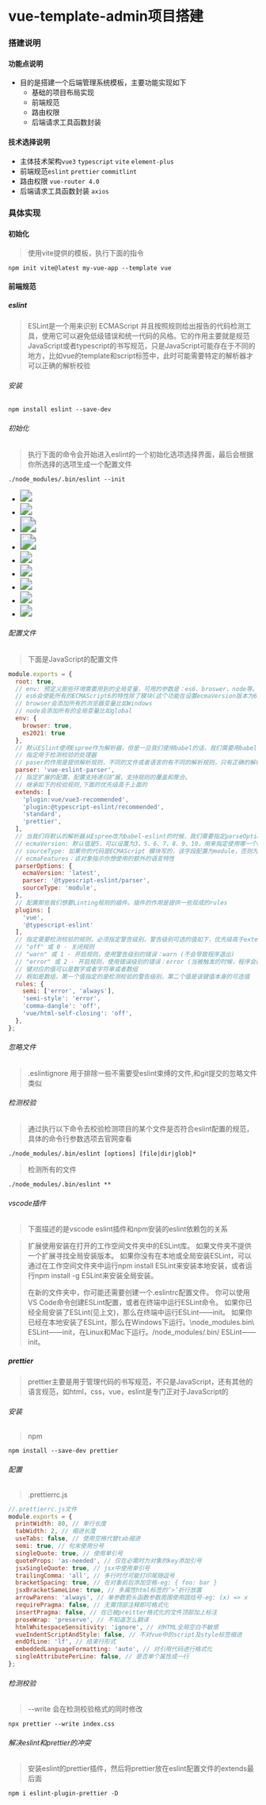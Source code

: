 # vue-template-admin项目搭建

### 搭建说明

#### 功能点说明

+ 目的是搭建一个后端管理系统模板，主要功能实现如下
  + 基础的项目布局实现
  + 前端规范
  + 路由权限
  + 后端请求工具函数封装

#### 技术选择说明

+ 主体技术架构`vue3` `typescript`  `vite` `element-plus`
+ 前端规范`eslint`  `prettier`  `commitlint`
+ 路由权限 `vue-router 4.0`
+ 后端请求工具函数封装 `axios`



### 具体实现

#### 初始化

> 使用vite提供的模板，执行下面的指令

`npm init vite@latest my-vue-app --template vue`

#### 前端规范

##### eslint

> ESLint是一个用来识别 ECMAScript 并且按照规则给出报告的代码检测工具，使用它可以避免低级错误和统一代码的风格。它的作用主要就是规范JavaScript或者typescript的书写规范，只是JavaScript可能存在于不同的地方，比如vue的template和script标签中，此时可能需要特定的解析器才可以正确的解析校验

###### 安装

~~~shell
npm install eslint --save-dev
~~~

###### 初始化

> 执行下面的命令会开始进入eslint的一个初始化选项选择界面，最后会根据你所选择的选项生成一个配置文件

~~~
./node_modules/.bin/eslint --init
~~~

+ <img src=".\independence\eslint-init\1.jpg" style="zoom:150%;" />

+ <img src=".\independence\eslint-init\2.jpg" style="zoom:150%;" />

+ <img src=".\independence\eslint-init\3.jpg" style="zoom: 200%;" />

+ <img src=".\independence\eslint-init\4.jpg" style="zoom: 200%;" />
+ <img src=".\independence\eslint-init\5.jpg" style="zoom:150%;" />
+ <img src=".\independence\eslint-init\6.jpg" style="zoom:150%;" />
+ <img src=".\independence\eslint-init\7.jpg" style="zoom:150%;" />
+ <img src=".\independence\eslint-init\8.jpg" style="zoom:150%;" />
+ <img src=".\independence\eslint-init\9.jpg" style="zoom:150%;" />

###### 配置文件

> 下面是JavaScript的配置文件

~~~javascript
module.exports = {
  root: true,
  // env: 预定义那些环境需要用到的全局变量，可用的参数是：es6、broswer、node等。
  // es6会使能所有的ECMAScript6的特性除了模块(这个功能在设置ecmaVersion版本为6的时候会自动设置)
  // browser会添加所有的浏览器变量比如Windows
  // node会添加所有的全局变量比如global
  env: { 
    browser: true,
    es2021: true
  },
  // 默认ESlint使用Espree作为解析器，但是一旦我们使用babel的话，我们需要用babel-eslint。
  // 指定用于检测校验的处理器
  // paser的作用是提供解析规则，不同的文件或者语言的有不同的解析规则，只有正确的解析成estree才可以被eslint正确的分析
  parser: 'vue-eslint-parser',
  // 指定扩展的配置，配置支持递归扩展，支持规则的覆盖和聚合。
  // 继承如下的校验规则,下面的优先级高于上面的
  extends: [ 
    'plugin:vue/vue3-recommended',
    'plugin:@typescript-eslint/recommended',
    'standard',
    'prettier',
  ],
  // 当我们将默认的解析器从Espree改为babel-eslint的时候，我们需要指定parseOptions，这个是必须的。
  // ecmaVersion: 默认值是5，可以设置为3、5、6、7、8、9、10，用来指定使用哪一个ECMAScript版本的语法。也可以设置基于年份的JS标准，比如2015(ECMA 6)
  // sourceType: 如果你的代码是ECMAScript 模块写的，该字段配置为module，否则为script(默认值)
  // ecmaFeatures：该对象指示你想使用的额外的语言特性
  parserOptions: {
    ecmaVersion: 'latest',
    parser: '@typescript-eslint/parser',
    sourceType: 'module',
  },
  // 配置那些我们想要Linting规则的插件。插件的作用是提供一些现成的rules
  plugins: [
    'vue',
    '@typescript-eslint'
  ],
  // 指定需要检测校验的规则，必须指定警告级别，警告级别可选的值如下，优先级高于extends继承的
  // "off" 或 0 - 关闭规则
  // "warn" 或 1 - 开启规则，使用警告级别的错误：warn (不会导致程序退出)
  // "error" 或 2 - 开启规则，使用错误级别的错误：error (当被触发的时候，程序会退出)
  // 键对应的值可以是数字或者字符串或者数组
  // 假如是数组，第一个值指定的是检测校验的警告级别，第二个值是该键值本身的可选值
  rules: { 
    semi: ['error', 'always'],
    'semi-style': 'error',
    'comma-dangle': 'off',
    'vue/html-self-closing': 'off',
  },
};
~~~

###### 忽略文件

> .eslintignore 用于排除一些不需要受eslint束缚的文件,和git提交的忽略文件类似

###### 检测校验

> 通过执行以下命令去校验检测项目的某个文件是否符合eslint配置的规范，具体的命令行参数选项去官网查看

~~~shell
./node_modules/.bin/eslint [options] [file|dir|glob]*
~~~

> 检测所有的文件

~~~shell
./node_modules/.bin/eslint ** 
~~~

###### vscode插件

> 下面描述的是vscode eslint插件和npm安装的eslint依赖包的关系

> 扩展使用安装在打开的工作空间文件夹中的ESLint库。 如果文件夹不提供一个扩展寻找全局安装版本。 如果你没有在本地或全局安装ESLint，可以通过在工作空间文件夹中运行npm install ESLint来安装本地安装，或者运行npm install -g ESLint来安装全局安装。  
>
> 在新的文件夹中，你可能还需要创建一个.eslintrc配置文件。 你可以使用VS Code命令创建ESLint配置，或者在终端中运行ESLint命令。 如果你已经全局安装了ESLint(见上文)，那么在终端中运行ESLint——init。 如果你已经在本地安装了ESLint，那么在Windows下运行。\node_modules\.bin\ ESLint——init，在Linux和Mac下运行。/node_modules/.bin/ ESLint——init。  

##### prettier

> prettier主要是用于管理代码的书写规范，不只是JavaScript，还有其他的语言规范，如html，css，vue，eslint是专门正对于JavaScript的

###### 安装

> npm

~~~shell
npm install --save-dev prettier
~~~

###### 配置

> .prettierrc.js

~~~javascript
//.prettierrc.js文件
module.exports = {
  printWidth: 80, // 单行长度
  tabWidth: 2, // 缩进长度
  useTabs: false, // 使用空格代替tab缩进
  semi: true, // 句末使用分号
  singleQuote: true, // 使用单引号
  quoteProps: 'as-needed', // 仅在必需时为对象的key添加引号
  jsxSingleQuote: true, // jsx中使用单引号
  trailingComma: 'all', // 多行时尽可能打印尾随逗号
  bracketSpacing: true, // 在对象前后添加空格-eg: { foo: bar }
  jsxBracketSameLine: true, // 多属性html标签的‘>’折行放置
  arrowParens: 'always', // 单参数箭头函数参数周围使用圆括号-eg: (x) => x
  requirePragma: false, // 无需顶部注释即可格式化
  insertPragma: false, // 在已被preitter格式化的文件顶部加上标注
  proseWrap: 'preserve', // 不知道怎么翻译
  htmlWhitespaceSensitivity: 'ignore', // 对HTML全局空白不敏感
  vueIndentScriptAndStyle: false, // 不对vue中的script及style标签缩进
  endOfLine: 'lf', // 结束行形式
  embeddedLanguageFormatting: 'auto', // 对引用代码进行格式化
  singleAttributePerLine: false, // 是否单个属性成一行
};

~~~

###### 检测校验

> --write 会在检测校验格式的同时修改

~~~shell
npx prettier --write index.css
~~~

###### 解决eslint和prettier的冲突

> 安装eslint的prettier插件，然后将prettier放在eslint配置文件的extends最后面

~~~shell
npm i eslint-plugin-prettier -D
~~~

